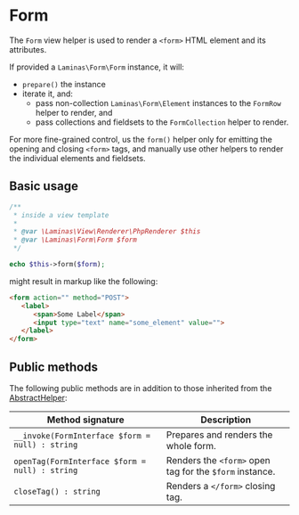 # Form

The `Form` view helper is used to render a `<form>` HTML element and its
attributes.

If provided a `Laminas\Form\Form` instance, it will:

- `prepare()` the instance
- iterate it, and:
  - pass non-collection `Laminas\Form\Element` instances to the `FormRow` helper to
    render, and
  - pass collections and fieldsets to the `FormCollection` helper to render.

For more fine-grained control, us the `form()` helper only for emitting the
opening and closing `<form>` tags, and manually use other helpers to render the
individual elements and fieldsets.

## Basic usage

```php
/**
 * inside a view template
 *
 * @var \Laminas\View\Renderer\PhpRenderer $this
 * @var \Laminas\Form\Form $form
 */

echo $this->form($form);
```

might result in markup like the following:

```html
<form action="" method="POST">
   <label>
      <span>Some Label</span>
      <input type="text" name="some_element" value="">
   </label>
</form>
```

## Public methods

The following public methods are in addition to those inherited from the
[AbstractHelper](abstract-helper.md#public-methods):

Method signature                                | Description
----------------------------------------------- | -----------
`__invoke(FormInterface $form = null) : string` | Prepares and renders the whole form.
`openTag(FormInterface $form = null) : string`  | Renders the `<form>` open tag for the `$form` instance.
`closeTag() : string`                           | Renders a `</form>` closing tag.
